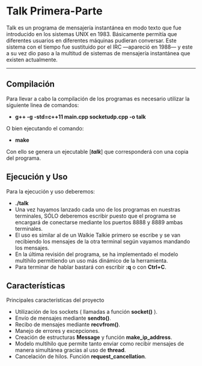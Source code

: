 Talk Primera-Parte
===================


Talk es un programa de mensajería instantánea en modo texto que fue introducido en los sistemas UNIX en 1983. Básicamente permitía que diferentes usuarios en diferentes máquinas pudieran conversar. Este sistema con el tiempo fue sustituido por el IRC —apareció en 1988— y este a su vez dio paso a la multitud de sistemas de mensajería instantánea que existen actualmente.

----------


Compilación
-------------

Para llevar a cabo la compilación de los programas es necesario utilizar la siguiente linea de comandos:

 - **g++ -g -std=c++11 main.cpp socketudp.cpp -o talk**

O bien ejecutando el comando:

 - **make**

Con ello se genera un ejecutable [***talk***] que corresponderá con una copia del programa.

Ejecución y Uso
-------------

Para la ejecución y uso deberemos:

 - **./talk**
 - Una vez hayamos lanzado cada uno de los programas en nuestras terminales, SÓLO deberemos escribir puesto que el programa se encargará de conectarse mediante los puertos 8888 y 8889 ambas terminales.
 - El uso es similar al de un Walkie Talkie primero se escribe y se van recibiendo los mensajes de la otra terminal según vayamos mandando los mensajes.
 - En la última revisión del programa, se ha implementado el modelo multihilo permitiendo un uso más dinámico de la herramienta.
 - Para terminar de hablar bastará con escribir **:q** o con **Ctrl+C**.

Características
-------------
Principales características del proyecto

 - Utilización de los sockets ( llamadas a función **socket()** ).
 - Envío de mensajes mediante **sendto()**.
 - Recibo de mensajes mediante **recvfrom()**.
 - Manejo de errores y excepciones.
 - Creación de estructuras **Message** y función **make_ip_address**.
 - Modelo multihilo que permite tanto enviar como recibir mensajes de manera simultánea gracias al uso de **thread**.
 - Cancelación de hilos. Función **request_cancellation**.
